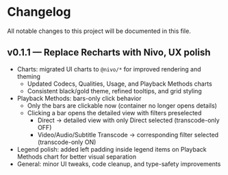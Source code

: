 # Changelog

All notable changes to this project will be documented in this file.

## v0.1.1 — Replace Recharts with Nivo, UX polish

- Charts: migrated UI charts to `@nivo/*` for improved rendering and theming
  - Updated Codecs, Qualities, Usage, and Playback Methods charts
  - Consistent black/gold theme, refined tooltips, and grid styling
- Playback Methods: bars-only click behavior
  - Only the bars are clickable now (container no longer opens details)
  - Clicking a bar opens the detailed view with filters preselected
    - Direct → detailed view with only Direct selected (transcode-only OFF)
    - Video/Audio/Subtitle Transcode → corresponding filter selected (transcode-only ON)
- Legend polish: added left padding inside legend items on Playback Methods chart for better visual separation
- General: minor UI tweaks, code cleanup, and type-safety improvements

 
